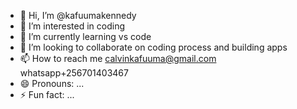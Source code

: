 - 👋 Hi, I’m @kafuumakennedy
- 👀 I’m interested in coding
- 🌱 I’m currently learning vs code
- 💞️ I’m looking to collaborate on coding process and building apps
- 📫 How to reach me calvinkafuuma@gmail.com whatsapp+256701403467
- 😄 Pronouns: ...
- ⚡ Fun fact: ...

<!---
kafuumakennedy/kafuumakennedy is a ✨ special ✨ repository because its `README.md` (this file) appears on your GitHub profile.
You can click the Preview link to take a look at your changes.
--->
